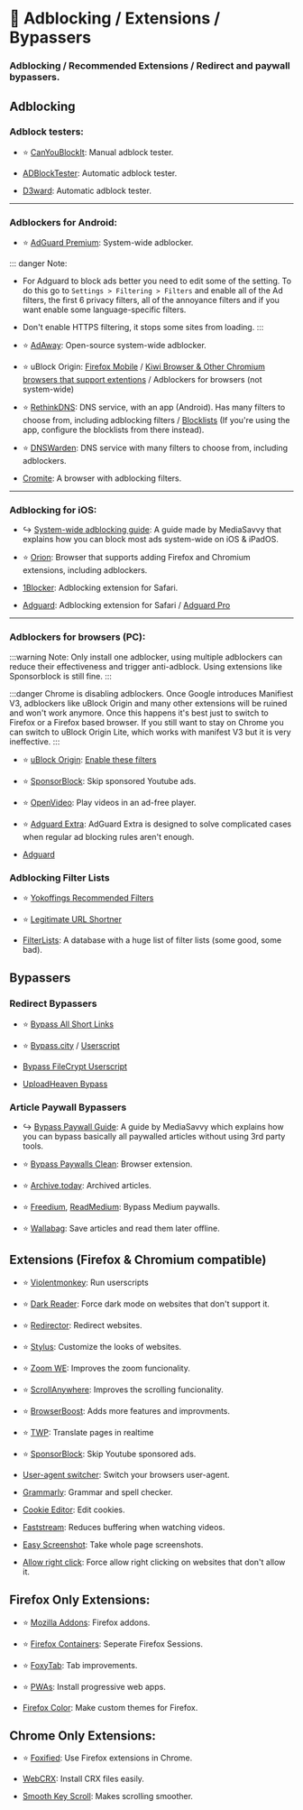 # 🧩 Adblocking / Extensions / Bypassers
###  Adblocking / Recommended Extensions / Redirect and paywall bypassers.

## Adblocking

### Adblock testers:

- ⭐ [CanYouBlockIt](https://canyoublockit.com/): Manual adblock tester.

- [ADBlockTester](https://adblock-tester.com/): Automatic adblock tester.

- [D3ward](https://d3ward.github.io/toolz/adblock.html): Automatic adblock tester.

***

### Adblockers for Android:

- ⭐ [AdGuard Premium](https://forum.mobilism.org/search.php?st=0&sk=t&sd=d&sr=topics&keywords=adguard&sf=titleonly): System-wide adblocker.

::: danger Note:
- For Adguard to block ads better you need to edit some of the setting. To do this go to `Settings > Filtering > Filters` and enable all of the Ad filters, the first 6 privacy filters, all of the annoyance filters and if you want enable some language-specific filters. 
- Don't enable HTTPS filtering, it stops some sites from loading.
:::

- ⭐ [AdAway](https://www.adaway.org): Open-source system-wide adblocker.

- ⭐ uBlock Origin: [Firefox Mobile](https://addons.mozilla.org/en-US/firefox/addon/ublock-origin/) / [Kiwi Browser & Other Chromium browsers that support extentions](https://chrome.google.com/webstore/detail/ublock-origin/cjpalhdlnbpafiamejdnhcphjbkeiagm) / Adblockers for browsers (not system-wide)

- ⭐ [RethinkDNS](https://rethinkdns.com/app): DNS service, with an app (Android). Has many filters to choose from, including adblocking filters / [Blocklists](https://rethinkdns.com/app#blocklists) (If you're using the app, configure the blocklists from there instead).

- ⭐ [DNSWarden](https://dnswarden.com/index.html): DNS service with many filters to choose from, including adblockers.

- [Cromite](https://github.com/uazo/cromite): A browser with adblocking filters.

***

### Adblocking for iOS:

- ↪️ [System-wide adblocking guide](https://rentry.co/system-wide-adblocking-for-ios): A guide made by MediaSavvy that explains how you can block most ads system-wide on iOS & iPadOS.

- ⭐ [Orion](http://kagi.com/orion/): Browser that supports adding Firefox and Chromium extensions, including adblockers.

- [1Blocker](https://1blocker.com/): Adblocking extension for Safari.

- [Adguard](https://apps.apple.com/us/app/adguard-adblock-privacy/id1047223162): Adblocking extension for Safari / [Adguard Pro](https://forum.mobilism.org/search.php?keywords=adguard+pro&sr=topics&sf=titleonly)


***

### Adblockers for browsers (PC): 

:::warning Note:
Only install one adblocker, using multiple adblockers can reduce their effectiveness and trigger anti-adblock. Using extensions like Sponsorblock is still fine.
:::


:::danger Chrome is disabling adblockers.
Once Google introduces Manifiest V3, adblockers like uBlock Origin and many other extensions will be ruined and won't work anymore. Once this happens it's best just to switch to Firefox or a Firefox based browser. If you still want to stay on Chrome you can switch to uBlock Origin Lite, which works with manifest V3 but it is very ineffective.
:::

- ⭐ [uBlock Origin](https://ublockorigin.com/): [Enable these filters](https://i.ibb.co/jyN4k2f/327171428-f1925d65-963f-4bb8-aebf-d083ee5f9825.png)
- ⭐ [SponsorBlock](https://sponsor.ajay.app/): Skip sponsored Youtube ads.

- ⭐ [OpenVideo](https://openvideofs.github.io/): Play videos in an ad-free player.

- ⭐ [Adguard Extra](https://github.com/AdguardTeam/AdGuardExtra?tab=readme-ov-file#adguard-extra): AdGuard Extra is designed to solve complicated cases when regular ad blocking rules aren't enough.

- [Adguard](https://adguard.com/en/adguard-browser-extension/overview.html)

### Adblocking Filter Lists

- ⭐ [Yokoffings Recommended Filters](https://github.com/yokoffing/filterlists)

- ⭐ [Legitimate URL Shortner](https://github.com/DandelionSprout/adfilt/blob/master/LegitimateURLShortener.txt)

- [FilterLists](https://filterlists.com/): A database with a huge list of filter lists (some good, some bad).

## Bypassers

### Redirect Bypassers

- ⭐ [Bypass All Short Links](https://codeberg.org/Amm0ni4/bypass-all-shortlinks-debloated/)

- ⭐ [Bypass.city](https://bypass.city/) / [Userscript](https://bypass.city/how-to-install-userscript)

- [Bypass FileCrypt Userscript](https://greasyfork.org/en/scripts/403170)

- [UploadHeaven Bypass](https://greasyfork.org/en/scripts/442019-uploadheaven)

### Article Paywall Bypassers

- ↪️ [Bypass Paywall Guide](https://rentry.co/bypass-article-paywalls-guide): A guide by MediaSavvy which explains how you can bypass basically all paywalled articles without using 3rd party tools.

- ⭐ [Bypass Paywalls Clean](https://gitflic.ru/project/magnolia1234/bpc_uploads): Browser extension.

- ⭐ [Archive.today](https://archive.is/): Archived articles.

- ⭐ [Freedium](https://freedium.cfd/), [ReadMedium](https://freedium.cfd/): Bypass Medium paywalls.

- ⭐ [Wallabag](https://wallabag.org/): Save articles and read them later offline.

## Extensions (Firefox & Chromium compatible)

- ⭐ [Violentmonkey](https://violentmonkey.github.io/): Run userscripts

- ⭐ [Dark Reader](https://darkreader.org/): Force dark mode on websites that don't support it.

- ⭐ [Redirector](https://einaregilsson.com/redirector/): Redirect websites.

- ⭐ [Stylus](https://add0n.com/stylus.html): Customize the looks of websites.

- ⭐ [Zoom WE](https://pastebin.com/SpCdPywv): Improves the zoom funcionality.

- ⭐ [ScrollAnywhere](https://pastebin.com/W3jwbBac): Improves the scrolling funcionality.

- ⭐ [BrowserBoost](https://browserboost.org/): Adds more features and improvments.

- ⭐ [TWP](https://github.com/FilipePS/Traduzir-paginas-web): Translate pages in realtime

- ⭐ [SponsorBlock](https://sponsor.ajay.app/): Skip Youtube sponsored ads.

- [User-agent switcher](https://add0n.com/useragent-switcher.html): Switch your browsers user-agent.

- [Grammarly](https://www.grammarly.com/): Grammar and spell checker.

- [Cookie Editor](https://cookie-editor.com/): Edit cookies.

- [Faststream](https://faststream.online/): Reduces buffering when watching videos.

- [Easy Screenshot](https://webextension.org/listing/screenshot.html): Take whole page screenshots.

- [Allow right click](https://add0n.com/allow-right-click.html): Force allow right clicking on websites that don't allow it.

## Firefox Only Extensions:

- ⭐ [Mozilla Addons](https://addons.mozilla.org/en-US/firefox/extensions/): Firefox addons.

- ⭐ [Firefox Containers](https://addons.mozilla.org/en-US/firefox/addon/multi-account-containers/): Seperate Firefox Sessions.

- ⭐ [FoxyTab](https://addons.mozilla.org/en-US/firefox/addon/foxytab/): Tab improvements.

- ⭐ [PWAs](https://pwasforfirefox.filips.si/): Install progressive web apps.

- [Firefox Color](https://color.firefox.com/): Make custom themes for Firefox.

## Chrome Only Extensions:

- ⭐ [Foxified](https://foxified.org/): Use Firefox extensions in Chrome.

- [WebCRX](https://webcrx.io/): Install CRX files easily.

- [Smooth Key Scroll](https://www.smoothkeyscroll.com/): Makes scrolling smoother.





